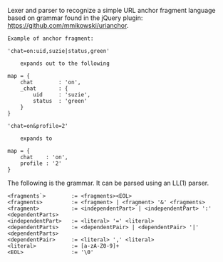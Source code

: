 Lexer and parser to recognize a simple URL anchor fragment language based on 
grammar found in the jQuery plugin: https://github.com/mmikowski/urianchor.

    Example of anchor fragment:

    'chat=on:uid,suzie|status,green'

        expands out to the following

    map = {
        chat        : 'on',
        _chat       : {
            uid     : 'suzie', 
            status  : 'green'
        }
    }

    'chat=on&profile=2'

        expands to

    map = {
        chat    : 'on',
        profile : '2'
    }


The following is the grammar. It can be parsed using an LL(1) parser.

    <fragments`>        := <fragments><EOL>
    <fragments>         := <fragment> | <fragment> '&' <fragments> 
    <fragment>          := <independentPart> | <independentPart> ':' <dependentParts>
    <independentPart>   := <literal> '=' <literal>
    <dependentParts>    := <dependentPair> | <dependentPair> '|' <dependentParts>
    <dependentPair>     := <literal> ',' <literal>
    <literal>           := [a-zA-Z0-9]+
    <EOL>               := '\0'
